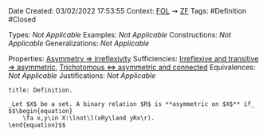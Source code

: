 <br />
<br />

Date Created: 03/02/2022 17:53:55
Context: [$\textrm{FOL}$](obsidian://open?file=First%20Order%20Logic)$\,\,\rightsquigarrow\,\,$[$\textrm{ZF}$](obsidian://open?file=Zermelo-Fraenkel%20Set%20Theory)
Tags: #Definition #Closed 

Types: _Not Applicable_
Examples: _Not Applicable_
Constructions: _Not Applicable_
Generalizations: _Not Applicable_

Properties: [Asymmetry $\Rightarrow$ irreflexivity](Asymmetry%20implies%20irreflexivity)
Sufficiencies: [Irreflexive and transitive $\Rightarrow$ asymmetric](Irreflexive%20and%20transitive%20implies%20asymmetric), [Trichotomous $\Leftrightarrow$ asymmetric and connected](Trichotomous%20iff%20asymmetric%20and%20connected)
Equivalences: _Not Applicable_
Justifications: _Not Applicable_

``` ad-Definition
title: Definition.

_Let $X$ be a set. A binary relation $R$ is **asymmetric on $X$** if_
$$\begin{equation}
    \fa x,y\in X:\lnot\l(xRy\land yRx\r).
\end{equation}$$

```
